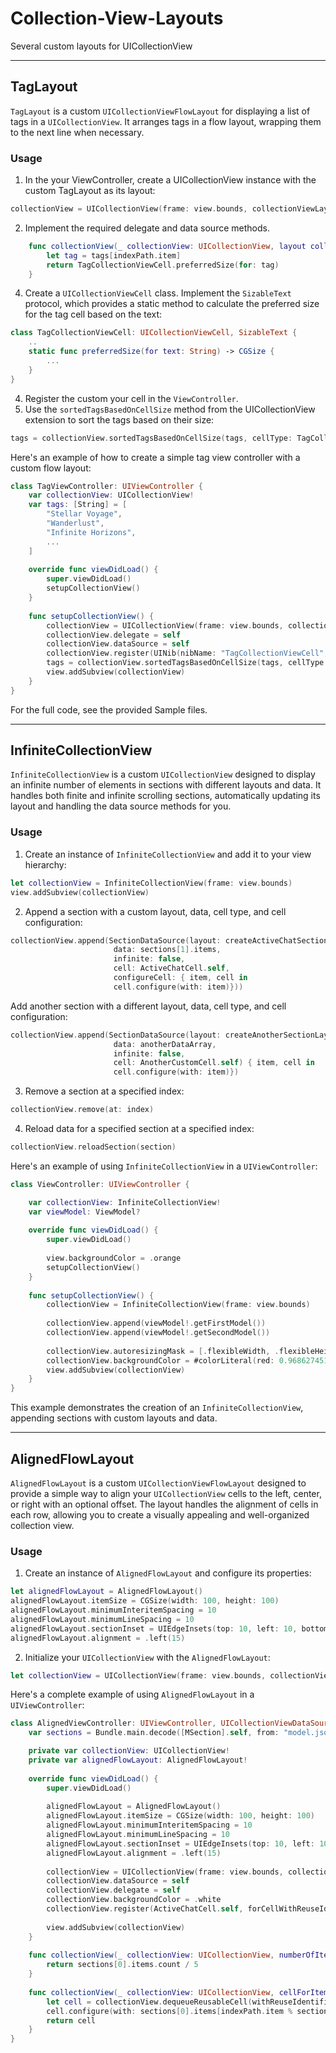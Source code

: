 # Collection-View-Layouts

Several custom layouts for UICollectionView

<hr color="red" size="5">

## TagLayout

`TagLayout` is a custom `UICollectionViewFlowLayout` for displaying a list of tags in a `UICollectionView`. It arranges tags in a flow layout, wrapping them to the next line when necessary.

### Usage

1. In the your ViewController, create a UICollectionView instance with the custom TagLayout as its layout:

```swift
collectionView = UICollectionView(frame: view.bounds, collectionViewLayout: TagLayout())
```
2. Implement the required delegate and data source methods.
```swift
    func collectionView(_ collectionView: UICollectionView, layout collectionViewLayout: UICollectionViewLayout, sizeForItemAt indexPath: IndexPath) -> CGSize {
        let tag = tags[indexPath.item]
        return TagCollectionViewCell.preferredSize(for: tag)
    }
```
4. Create a `UICollectionViewCell` class. Implement the `SizableText` protocol, which provides a static method to calculate the preferred size for the tag cell based on the text:
```swift
class TagCollectionViewCell: UICollectionViewCell, SizableText {
    ..
    static func preferredSize(for text: String) -> CGSize {
        ...
    }
}
```
4. Register the custom your cell in the `ViewController`.
5. Use the `sortedTagsBasedOnCellSize` method from the UICollectionView extension to sort the tags based on their size:
```swift
tags = collectionView.sortedTagsBasedOnCellSize(tags, cellType: TagCollectionViewCell.self)
```
Here's an example of how to create a simple tag view controller with a custom flow layout:
```swift
class TagViewController: UIViewController {
    var collectionView: UICollectionView!
    var tags: [String] = [
        "Stellar Voyage",
        "Wanderlust",
        "Infinite Horizons",
        ...
    ]
    
    override func viewDidLoad() {
        super.viewDidLoad()
        setupCollectionView()
    }
    
    func setupCollectionView() {
        collectionView = UICollectionView(frame: view.bounds, collectionViewLayout: TagLayout())
        collectionView.delegate = self
        collectionView.dataSource = self
        collectionView.register(UINib(nibName: "TagCollectionViewCell", bundle: nil), forCellWithReuseIdentifier: "default")
        tags = collectionView.sortedTagsBasedOnCellSize(tags, cellType: TagCollectionViewCell.self)
        view.addSubview(collectionView)
    }
}
```
For the full code, see the provided Sample files.

<hr color="red" size="5">

## InfiniteCollectionView

`InfiniteCollectionView` is a custom `UICollectionView` designed to display an infinite number of elements in sections with different layouts and data. It handles both finite and infinite scrolling sections, automatically updating its layout and handling the data source methods for you.

### Usage

1. Create an instance of `InfiniteCollectionView` and add it to your view hierarchy:
```swift
let collectionView = InfiniteCollectionView(frame: view.bounds)
view.addSubview(collectionView)
```
2. Append a section with a custom layout, data, cell type, and cell configuration:
```swift
collectionView.append(SectionDataSource(layout: createActiveChatSection(),
                       data: sections[1].items,
                       infinite: false,
                       cell: ActiveChatCell.self,
                       configureCell: { item, cell in
                       cell.configure(with: item)}))
```
Add another section with a different layout, data, cell type, and cell configuration:
```swift
collectionView.append(SectionDataSource(layout: createAnotherSectionLayout(),
                       data: anotherDataArray,
                       infinite: false,
                       cell: AnotherCustomCell.self) { item, cell in
                       cell.configure(with: item)})
```
3. Remove a section at a specified index:
```swift
collectionView.remove(at: index)
```
4. Reload data for a specified section at a specified index:
```swift
collectionView.reloadSection(section)
```

Here's an example of using `InfiniteCollectionView` in a `UIViewController`:
```swift
class ViewController: UIViewController {

    var collectionView: InfiniteCollectionView!
    var viewModel: ViewModel?
    
    override func viewDidLoad() {
        super.viewDidLoad()
        
        view.backgroundColor = .orange
        setupCollectionView()
    }
    
    func setupCollectionView() {
        collectionView = InfiniteCollectionView(frame: view.bounds)
        
        collectionView.append(viewModel!.getFirstModel())
        collectionView.append(viewModel!.getSecondModel())
        
        collectionView.autoresizingMask = [.flexibleWidth, .flexibleHeight]
        collectionView.backgroundColor = #colorLiteral(red: 0.968627451, green: 0.9725490196, blue: 0.9921568627, alpha: 1)
        view.addSubview(collectionView)
    }
}
```
This example demonstrates the creation of an `InfiniteCollectionView`, appending sections with custom layouts and data.

<hr color="red" size="5">

## AlignedFlowLayout
`AlignedFlowLayout` is a custom `UICollectionViewFlowLayout` designed to provide a simple way to align your `UICollectionView` cells to the left, center, or right with an optional offset. The layout handles the alignment of cells in each row, allowing you to create a visually appealing and well-organized collection view.

### Usage

1. Create an instance of `AlignedFlowLayout` and configure its properties:
```swift
let alignedFlowLayout = AlignedFlowLayout()
alignedFlowLayout.itemSize = CGSize(width: 100, height: 100)
alignedFlowLayout.minimumInteritemSpacing = 10
alignedFlowLayout.minimumLineSpacing = 10
alignedFlowLayout.sectionInset = UIEdgeInsets(top: 10, left: 10, bottom: 10, right: 10)
alignedFlowLayout.alignment = .left(15)
```
2. Initialize your `UICollectionView` with the `AlignedFlowLayout`:
```swift
let collectionView = UICollectionView(frame: view.bounds, collectionViewLayout: alignedFlowLayout)
```

Here's a complete example of using `AlignedFlowLayout` in a `UIViewController`:
```swift
class AlignedViewController: UIViewController, UICollectionViewDataSource, UICollectionViewDelegateFlowLayout {
    var sections = Bundle.main.decode([MSection].self, from: "model.json")

    private var collectionView: UICollectionView!
    private var alignedFlowLayout: AlignedFlowLayout!
    
    override func viewDidLoad() {
        super.viewDidLoad()
        
        alignedFlowLayout = AlignedFlowLayout()
        alignedFlowLayout.itemSize = CGSize(width: 100, height: 100)
        alignedFlowLayout.minimumInteritemSpacing = 10
        alignedFlowLayout.minimumLineSpacing = 10
        alignedFlowLayout.sectionInset = UIEdgeInsets(top: 10, left: 10, bottom: 10, right: 10)
        alignedFlowLayout.alignment = .left(15)
        
        collectionView = UICollectionView(frame: view.bounds, collectionViewLayout: alignedFlowLayout)
        collectionView.dataSource = self
        collectionView.delegate = self
        collectionView.backgroundColor = .white
        collectionView.register(ActiveChatCell.self, forCellWithReuseIdentifier: "Cell")
        
        view.addSubview(collectionView)
    }
    
    func collectionView(_ collectionView: UICollectionView, numberOfItemsInSection section: Int) -> Int {
        return sections[0].items.count / 5
    }
    
    func collectionView(_ collectionView: UICollectionView, cellForItemAt indexPath: IndexPath) -> UICollectionViewCell {
        let cell = collectionView.dequeueReusableCell(withReuseIdentifier: "Cell", for: indexPath) as! ActiveChatCell
        cell.configure(with: sections[0].items[indexPath.item % sections[0].items.count])
        return cell
    }
}
```
